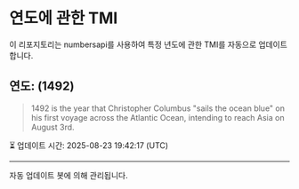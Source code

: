 
# 연도에 관한 TMI

이 리포지토리는 numbersapi를 사용하여 특정 년도에 관한 TMI를 자동으로 업데이트합니다.

## 연도: (1492)
> 1492 is the year that Christopher Columbus "sails the ocean blue" on his first voyage across the Atlantic Ocean, intending to reach Asia on August 3rd.

⏳ 업데이트 시간: 2025-08-23 19:42:17 (UTC)

---
자동 업데이트 봇에 의해 관리됩니다.
